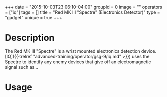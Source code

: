 +++
date = "2015-10-03T23:06:10-04:00"
groupId = 0
image = ""
operators = ["iq"]
tags = []
title = "Red MK III \"Spectre\" (Electronics Detector)"
type = "gadget"
unique = true
+++

# Description

The Red MK III "Spectre" is a wrist mounted electronics detection device. [IQ]({{<relref "advanced-training/operator/gsg-9/iq.md" >}}) uses the Spectre to identify any enemy devices that give off an electromagnetic signal such as...

# Usage
